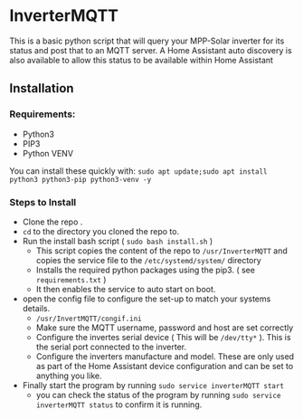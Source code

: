 # InverterMQTT
This is a basic python script that will query your MPP-Solar inverter for its status and post that to an MQTT server. A Home Assistant auto discovery is also available to allow this status to be available within Home Assistant

## Installation
### Requirements:
* Python3
* PIP3
* Python VENV

You can install these quickly with:
`sudo apt update;sudo apt install python3 python3-pip python3-venv -y`

### Steps to Install
* Clone the repo .
* `cd` to the directory you cloned the repo to.
* Run the install bash script ( `sudo bash install.sh` )
  * This script copies the content of the repo to `/usr/InverterMQTT` and copies the service file to the `/etc/systemd/system/` directory
  * Installs the required python packages using the pip3. ( see `requirements.txt` )
  * It then enables the service to auto start on boot.
* open the config file to configure the set-up to match your systems details.
  * `/usr/InvertMQTT/congif.ini`
  * Make sure the MQTT username, password and host are set correctly
  * Configure the invertes serial device ( This will be `/dev/tty*` ). This is the serial port connected to the inverter.
  * Configure the inverters manufacture and model. These are only used as part of the Home Assistant device configuration and can be set to anything you like.
* Finally start the program by running `sudo service inverterMQTT start`
  * you can check the status of the program by running `sudo service inverterMQTT status` to confirm it is running.
